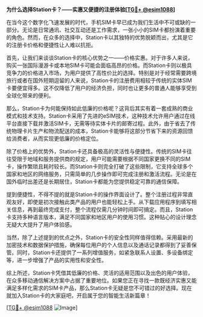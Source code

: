 **为什么选择Station卡？——实惠又便捷的注册体验[[TG💪+ @esim1088](https://t.me/s/esim1088)]**

在当今这个数字化飞速发展的时代，手机SIM卡早已成为我们生活中不可或缺的一部分。无论是日常通讯、社交互动还是工作需求，一张小小的SIM卡都扮演着重要的角色。然而，在众多的选择中，Station卡以其独特的优势脱颖而出，尤其是它的注册卡价格和便捷性让人难以抗拒。

首先，让我们来谈谈Station卡的核心优势之一——价格实惠。对于许多人来说，购买一张国际漫游卡或本地SIM卡可能会面临高昂的价格。而Station卡则以极具竞争力的价格进入市场，为用户提供了高性价比的选择。特别是对于经常需要跨境旅行或者在国外短期逗留的人来说，Station卡的注册费用相较于传统的实体SIM卡要便宜得多。这不仅降低了用户的经济负担，同时也让更多的普通人能够享受到全球化带来的便利。

那么，Station卡为何能保持如此低廉的价格呢？这背后其实有着一套成熟的商业模式和技术支持。Station卡采用了先进的eSIM技术，这种技术允许用户通过在线平台直接下载并激活SIM卡，无需等待实体卡片的邮寄过程。此外，由于省去了传统物理卡片生产和物流配送的成本，Station卡能够将这部分节省下来的资源回馈给消费者，从而实现更低廉的价格定位。

除了价格上的优势外，Station卡还具备极高的灵活性与便捷性。传统的SIM卡往往受限于地域和服务提供商的规定，用户可能需要根据不同国家更换不同的SIM卡，操作繁琐且耗时较长。而Station卡则完全打破了这些限制，它支持全球多个国家和地区的网络服务，只需简单的几步操作即可完成注册和激活流程。无论是在国外临时出差还是长期居住，Station卡都能为您提供稳定可靠的通信保障。

提到便捷性，不得不提的就是Station卡的操作界面设计了。整个注册过程非常直观友好，即使是初次接触此类产品的用户也能轻松上手。从下载应用程序到填写相关信息，再到最终完成支付，整个流程仅需几分钟时间即可搞定。而且，Station卡支持多种语言版本，满足不同国家和地区用户的使用习惯。这种贴心的设计理念无疑大大提升了用户体验感。

当然，除了上述提到的优点之外，Station卡的安全性同样值得信赖。采用最新的加密技术和数据保护措施，确保每位用户的个人信息以及通话记录都得到了妥善保管。同时，Station卡还提供了一系列增值服务，如紧急联系人设置、多设备绑定等，进一步增强了产品的实用性和安全性。

综上所述，Station卡凭借其低廉的价格、灵活的适用范围以及出色的用户体验，在众多移动通信解决方案中占据了重要地位。如果您正在寻找一款既经济实惠又能满足多样化需求的SIM卡产品，那么Station卡无疑是您不可错过的好选择。现在就加入Station卡的大家庭吧，开启属于您的智能生活新篇章！

[[TG💪+ @esim1088](https://t.me/s/esim1088) ![Image](https://i.postimg.cc/4NQfJmqS/Snipaste-2025-05-13-00-14-12.png)]